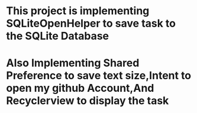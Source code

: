 # This project is implementing SQLiteOpenHelper to save task to the SQLite Database
# Also Implementing Shared Preference to save text size,Intent to open my github Account,And Recyclerview to display the task